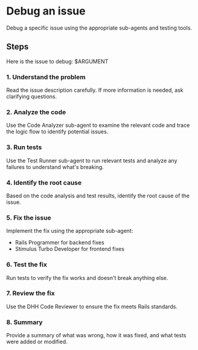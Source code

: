 # Debug an issue

Debug a specific issue using the appropriate sub-agents and testing tools.

## Steps

Here is the issue to debug: $ARGUMENT

### 1. Understand the problem

Read the issue description carefully. If more information is needed, ask clarifying questions.

### 2. Analyze the code

Use the Code Analyzer sub-agent to examine the relevant code and trace the logic flow to identify potential issues.

### 3. Run tests

Use the Test Runner sub-agent to run relevant tests and analyze any failures to understand what's breaking.

### 4. Identify the root cause

Based on the code analysis and test results, identify the root cause of the issue.

### 5. Fix the issue

Implement the fix using the appropriate sub-agent:
- Rails Programmer for backend fixes
- Stimulus Turbo Developer for frontend fixes

### 6. Test the fix

Run tests to verify the fix works and doesn't break anything else.

### 7. Review the fix

Use the DHH Code Reviewer to ensure the fix meets Rails standards.

### 8. Summary

Provide a summary of what was wrong, how it was fixed, and what tests were added or modified.